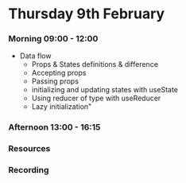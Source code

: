 # Thursday 9th February

### Morning 09:00 - 12:00
 - Data flow 
   - Props & States definitions & difference
   - Accepting props
   - Passing props
   - initializing and updating states with useState
   - Using reducer of type with useReducer
   - Lazy initialization"

### Afternoon 13:00 - 16:15



### Resources



### Recording

